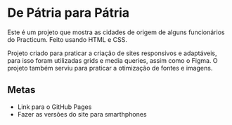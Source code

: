 # De Pátria para Pátria

Este é um projeto que mostra as cidades de origem de alguns funcionários do Practicum. Feito usando HTML e CSS.

Projeto criado para praticar a criação de sites responsivos e adaptáveis, para isso foram utilizadas grids e media queries, assim como o Figma. O projeto também serviu para praticar a otimização de fontes e imagens.

## Metas
* Link para o GitHub Pages
* Fazer as versões do site para smarthphones
